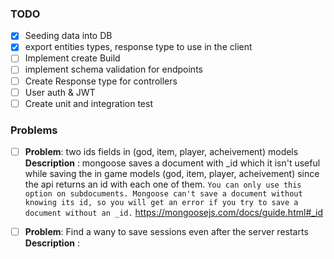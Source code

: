 ### TODO

- [x] Seeding data into DB
- [x] export entities types, response type to use in the client
- [ ] Implement create Build
- [ ] implement schema validation for endpoints
- [ ] Create Response type for controllers
- [ ] User auth & JWT
- [ ] Create unit and integration test

### Problems

- [ ] **Problem**: two ids fields in (god, item, player, acheivement) models
      **Description** : mongoose saves a document with \_id which it isn't useful while saving the in game models (god, item, player, acheivement) since the api returns an id with each one of them.
      `You can only use this option on subdocuments. Mongoose can't save a document without knowing its id, so you will get an error if you try to save a document without an _id.` https://mongoosejs.com/docs/guide.html#_id

- [ ] **Problem**: Find a wany to save sessions even after the server restarts
      **Description** :
